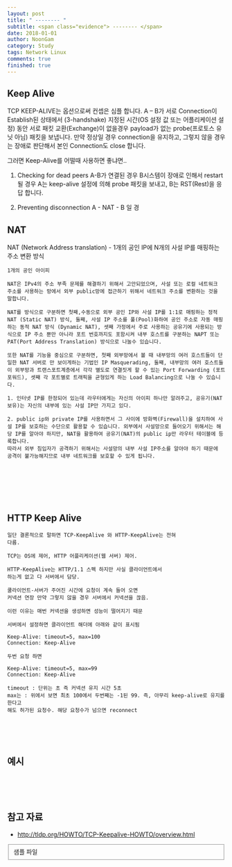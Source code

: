```yaml
---
layout: post
title: " -------- "
subtitle: <span class="evidence"> -------- </span>
date: 2018-01-01
author: NoonGam
category: Study
tags: Network Linux
comments: true
finished: true
---
```




## Keep Alive

TCP KEEP-ALIVE는 옵션으로써 컨셉은 심플 합니다.
A – B가 서로 Connection이 Establish된 상태에서 (3-handshake)
지정된 시간(OS 설정 값 또는 어플리케이션 설정) 동안 서로
패킷 교환(Exchange)이 없을경우 payload가 없는 probe(프로토스 유닛 아님) 패킷을
보냅니다.
만약 정상일 경우 connection을 유지하고, 그렇지 않을 경우는 장애로
판단해서 본인 Connection도 close 합니다.

그러면 Keep-Alive를 어떨때 사용하면 좋냐면..

1. Checking for dead peers
A-B가 연결된 경우 B시스템이 장애로 인해서 restart될 경우 A는 keep-alive 설정에 의해 probe 패킷을 보내고, B는 RST(Rest)을 응답 합니다.

2. Preventing disconnection
A - NAT - B 일 경




## NAT

<a> NAT (Network Address translation) - 1개의 공인 IP에 N개의 사설 IP를 매핑하는 주소 변환 방식 </a>
```
1개의 공인 아이피

NAT은 IPv4의 주소 부족 문제를 해결하기 위해서 고안되었으며, 사설 또는 로컬 네트워크 주소를 사용하는 망에서 외부 public망에 접근하기 위해서 네트워크 주소를 변환하는 것을 말합니다.

NAT를 방식으로 구분하면 첫째,수동으로 외부 공인 IP와 사설 IP를 1:1로 매핑하는 정적 NAT (Static NAT) 방식, 둘째, 사설 IP 주소를 풀(Pool)화하여 공인 주소로 자동 매핑하는 동적 NAT 방식 (Dynamic NAT), 셋째 가정에서 주로 사용하는 공유기에 사용되는 방식으로 IP 주소 뿐만 아니라 포트 번호까지도 포함시켜 내부 호스트를 구분하는 NAPT 또는 PAT(Port Address Translation) 방식으로 나눌수 있습니다.

또한 NAT를 기능을 중심으로 구분하면, 첫째 외부망에서 볼 때 내부망의 여러 호스트들이 단일한 NAT 서버로 만 보이게하는 기법인 IP Masquerading, 둘째, 내부망의 여러 호스트들이 외부망과 트랜스포트계층에서 각각 별도로 연결짓게 할 수 있는 Port Forwarding (포트 포워드), 셋째 각 포트별로 트래픽을 균형있게 하는 Load Balancing으로 나눌 수 있습니다.

1. 인터넷 IP를 한정되어 있는데 라우터에게는 자신의 아이피 하나만 알려주고, 공유기(NAT 보유)는 자신의 내부에 있는 사설 IP만 가지고 있다.

2. public ip와 private IP를 사용하면서 그 사이에 방화벽(Firewall)을 설치하여 사설 IP를 보호하는 수단으로 활용할 수 있습니다. 외부에서 사설망으로 들어오기 위해서는 해당 IP를 알아야 하지만, NAT을 활용하여 공유기(NAT)의 public ip만 라우터 테이블에 등록합니다.
따라서 외부 침입자가 공격하기 위해서는 사설망의 내부 사설 IP주소를 알아야 하기 때문에 공격이 불가능해지므로 내부 네트워크를 보호할 수 있게 됩니다.



```


<br><br><br>

## HTTP Keep Alive

```
일단 결론적으로 말하면 TCP-KeepAlive 와 HTTP-KeepAlive는 전혀
다름.

TCP는 OS에 제어, HTTP 어플리케이션(웹 서버) 제어.

HTTP-KeepAlive는 HTTP/1.1 스펙 하지만 사실 클라이언트에서
하는게 없고 다 서버에서 담당.

쿨라이언트-서버가 주어진 시간에 요청이 계속 들어 오면
커넥션 연장 만약 그렇지 않을 경우 서버에서 커넥션을 끊음.

이런 이유는 매번 커넥션을 생성하면 성능이 떨어지기 때문

서버에서 설정하면 클라이언트 해더에 아래와 같이 표시됨

Keep-Alive: timeout=5, max=100
Connection: Keep-Alive

두번 요청 하면

Keep-Alive: timeout=5, max=99
Connection: Keep-Alive

timeout : 단위는 초 즉 커넥션 유지 시간 5초
max는 : 위에서 보면 최초 100에서 두번째는 -1된 99. 즉, 아무리 keep-alive로 유지를 한다고
해도 허가된 요청수. 해당 요청수가 넘으면 reconnect

```



<br><br><br>

## 예시







<br><br><br>

## 참고 자료
* http://tldp.org/HOWTO/TCP-Keepalive-HOWTO/overview.html

<fieldset id="gpg-fieldset">
 샘플 파일
</fieldset>
